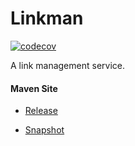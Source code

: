 # Linkman

[![codecov](https://codecov.io/gh/bremersee/linkman/branch/master/graph/badge.svg)](https://codecov.io/gh/bremersee/linkman)

A link management service.

#### Maven Site

- [Release](https://bremersee.github.io/linkman/index.html)

- [Snapshot](https://nexus.bremersee.org/repository/maven-sites/linkman/1.0.2-SNAPSHOT/index.html)
